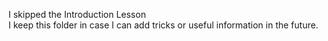 I skipped the Introduction Lesson     
I keep this folder in case I can add tricks or useful information in the future.
